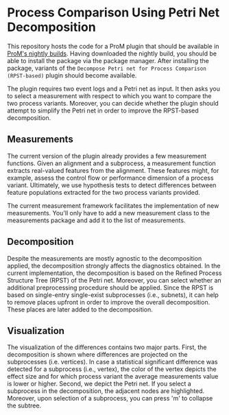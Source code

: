 # Process Comparison Using Petri Net Decomposition
This repository hosts the code for a ProM plugin that should be available in [ProM's nightly builds](https://promtools.org/prom-6-nightly-builds/).
Having downloaded the nightly build, you should be able to install the package via the package manager.
After installing the package, variants of the `Decompose Petri net for Process Comparison (RPST-based)` plugin should become available.

The plugin requires two event logs and a Petri net as input.
It then asks you to select a measurement with respect to which you want to compare the two process variants. 
Moreover, you can decide whether the plugin should attempt to simplify the Petri net in order to improve the RPST-based decomposition.

## Measurements
The current version of the plugin already provides a few measurement functions. 
Given an alignment and a subprocess, a measurement function extracts real-valued features from the alignment.
These features might, for example, assess the control flow or performance dimension of a process variant.
Ultimately, we use hypothesis tests to detect differences between feature populations extracted for the two process variants provided.

The current measurement framework facilitates the implementation of new measurements. 
You'll only have to add a new measurement class to the measurements package and add it to the list of measurements. 

## Decomposition
Despite the measurements are mostly agnostic to the decomposition applied, the decomposition strongly affects the diagnostics obtained.
In the current implementation, the decomposition is based on the Refined Process Structure Tree (RPST) of the Petri net.
Moreover, you can select whether an additional preprocessing procedure should be applied.
Since the RPST is based on single-entry single-exist subprocesses (i.e., subnets), it can help to remove places upfront in order to improve the overall decomposition.
These places are later added to the decomposition.

## Visualization
The visualization of the differences contains two major parts. 
First, the decomposition is shown where differences are projected on the subprocesses (i.e. vertices).
In case a statistical significant difference was detected for a subprocess (i.e., vertex), the color of the vertex depicts the effect size and for which process variant the average measurements value is lower or higher.
Second, we depict the Petri net.
If you select a subprocess in the decomposition, the adjacent nodes are highlighted.
Moreover, upon selection of a subprocess, you can press 'm' to collapse the subtree.

